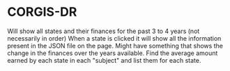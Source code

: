 # CORGIS-DR

Will show all states and their finances for the past 3 to 4 years (not necessarily in order)
When a state is clicked it will show all the information present in the JSON file on the page.
Might have something that shows the change in the finances over the years available.
Find the average amount earned by each state in each "subject" and list them for each state.
